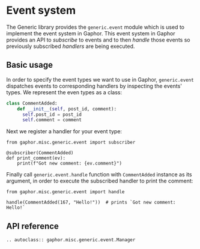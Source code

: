 # Event system

The Generic library provides the `generic.event` module which is used to
implement the event system in Gaphor. This event system in Gaphor provides an
API to *subscribe* to events and to then *handle* those events so previously
subscribed *handlers* are being executed.

## Basic usage

In order to specify the event types we want to use in Gaphor, `generic.event`
dispatches events to corresponding handlers by inspecting the events' types. We
represent the even types as a class:

```Python
class CommentAdded:
    def __init__(self, post_id, comment):
      self.post_id = post_id
      self.comment = comment
```

Next we register a handler for your event type:

    from gaphor.misc.generic.event import subscriber

    @subscriber(CommentAdded)
    def print_comment(ev):
        print(f"Got new comment: {ev.comment}")

Finally call `generic.event.handle` function with `CommentAdded` instance as
its argument, in order to execute the subscribed handler to print the comment:

    from gaphor.misc.generic.event import handle

    handle(CommentAdded(167, "Hello!"))  # prints `Got new comment: Hello!`

## API reference

```eval_rst
.. autoclass:: gaphor.misc.generic.event.Manager
```
